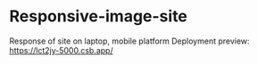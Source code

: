 # Responsive-image-site
Response of site on laptop, mobile platform
Deployment preview: https://lct2jy-5000.csb.app/
